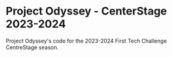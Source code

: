 # Project Odyssey - CenterStage 2023-2024
Project Odyssey's code for the 2023-2024 First Tech Challenge CentreStage season.
